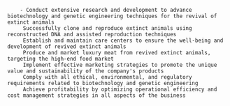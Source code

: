 		- Conduct extensive research and development to advance biotechnology and genetic engineering techniques for the revival of extinct animals
		 Successfully clone and reproduce extinct animals using reconstructed DNA and assisted reproduction techniques
		 Establish and maintain care centers to ensure the well-being and development of revived extinct animals
		 Produce and market luxury meat from revived extinct animals, targeting the high-end food market
		 Implement effective marketing strategies to promote the unique value and sustainability of the company's products
		 Comply with all ethical, environmental, and regulatory requirements related to biotechnology and genetic engineering
		 Achieve profitability by optimizing operational efficiency and cost management strategies in all aspects of the business












